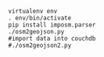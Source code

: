     virtualenv env
    . env/bin/activate
    pip install imposm.parser
    ./osm2geojson.py
    #import data into couchdb
    #./osm2geojson2.py
